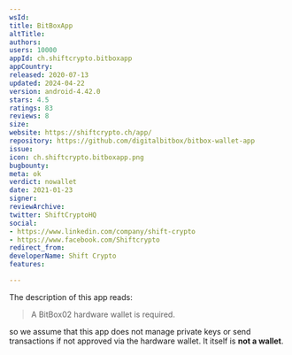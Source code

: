 ```yaml
---
wsId: 
title: BitBoxApp
altTitle: 
authors: 
users: 10000
appId: ch.shiftcrypto.bitboxapp
appCountry: 
released: 2020-07-13
updated: 2024-04-22
version: android-4.42.0
stars: 4.5
ratings: 83
reviews: 8
size: 
website: https://shiftcrypto.ch/app/
repository: https://github.com/digitalbitbox/bitbox-wallet-app
issue: 
icon: ch.shiftcrypto.bitboxapp.png
bugbounty: 
meta: ok
verdict: nowallet
date: 2021-01-23
signer: 
reviewArchive: 
twitter: ShiftCryptoHQ
social:
- https://www.linkedin.com/company/shift-crypto
- https://www.facebook.com/Shiftcrypto
redirect_from: 
developerName: Shift Crypto
features: 

---
```


The description of this app reads:

> A BitBox02 hardware wallet is required.

so we assume that this app does not manage private keys or send transactions if
not approved via the hardware wallet. It itself is **not a wallet**.
